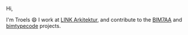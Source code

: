 Hi,

I'm Troels 😄 I work at [LINK Arkitektur](https://github.com/linkarkitektur), and contribute to the [BIM7AA](https://github.com/bim7aa) and [bimtypecode](https://github.com/bimtypecode) projects.
